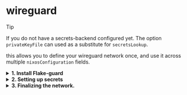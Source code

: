 # wireguard
> [!TIP]
> If you do not have a secrets-backend configured yet. 
> The option `privateKeyFile` can used as a substitute for `secretsLookup`.

this allows you to define your wireguard network once, and use it across multiple `nixosConfiguration` fields.


<details>
<summary><b>1. Install Flake-guard</b></summary>

## [Flakes](https://wiki.nixos.org/wiki/Flakes)

```nix
{
  inputs.nixpkgs.url = "github:nixos/nixpkgs";
  inputs.parts.url = "github:hercules-ci/flake-parts";
  inputs.lynx.url = "github:the-computer-club/lynx";
  
  outputs = { self, nixpkgs, lynx }: {
    # change `yourhostname` to your actual hostname
    nixosConfigurations.yourhostname = nixpkgs.lib.nixosSystem {
      # customize to your system
      system = "x86_64-linux";
      modules = [
        ./configuration.nix
        lynx.nixosModules.flake-guard-host
      ];
    };
  };
}
```


## [Flake-parts](https://flake.parts/)

Note: If you're using flake-parts. All the options from `wireguard.*` can be defined within your flake's scope.

At this point in time, not much tooling takes advantage of this aspect. In the future, we imagine a situation where
someones wants to make wireguard effect `packages`.

```nix
{
  inputs.lynx.url = "github:the-computer-club/lynx";
  
  outputs = inputs@{self, parts, lynx, nixpkgs, peers, ...}:
    parts.lib.mkFlake { inherit inputs; }
    ({ config, ... }: {
 
      imports = [ 
        lynx.flakeModules.flake-guard
      ];
      
      wireguard.enable = true;
      
      wireguard.networks.your-network = {
        peers.by-name.your-host = {
          ...
        };
      }

      flake.nixosConfigurations.yourhostname = nixpkgs.lib.nixosSystem {
        modules = [
          ./configuration.nix
          lynx.nixosModules.flake-guard-host
          { wireguard.enable = true; 
            wireguard.networks = config.wireguard.networks;
          }
        ];
      };
    };
  });
}
```
</details>

<details>
<summary><b>2. Setting up secrets</b></summary>

## Setting up secrets
> [!TIP]
> It is a common strategy to generate a wireguard key for each host, and then reference them all the same under the same namespace.
> Under each nixos-module's context, the underlying value evaluates to a different secret.
> The examples below also follow this strategy.
> If not specified, flake-guard assumes the network name as the `secretsLookup` as a last-shot effort.


### Secrets Backends supported are

- [agenix](https://github.com/ryantm/agenix)
- [sops-nix](https://github.com/Mic92/sops-nix)
- `privateKeyFile`
- `privateKey` (For testing purposes only)
---


## Generate wireguard keypair

```sh
nix shell nixpkgs#wireguard-tools

wg genkey | tee /tmp/wg-private-key | wg pubkey
```


### SecretsLookup

- `wireguard.networks.<NETWORK>.secretsLookup`

secrets are derived from the following expression
```
config.<age|sops>.secrets."${config.wireguard.networks.<NETWORK>.secretsLookup}"
```

included in: `lynx.nixosModules.flake-guard-host`.


### PrivateKeyFile
generate a key pair, then copy the public key.

```sh
wg genkey | tee /var/lib/wireguard/privatekey | wg pubkey
```

```nix
wireguard.networks.your-network = {
  privateKeyFile = "/var/lib/wireguard/privateKeyFile";
  
  peers.by-name."your-host" = {
    publicKey = "the output from wg pubkey";
    ipv4 = ["172.0.1.1/32"];
    selfEndpoint = "10.0.0.5:" 
  };
};

```

---
### Sops

Add the secrets information to `.sops.yaml`
```yaml
# .sops.yaml
path: host/secrets.json
- keys:
  - &user
```

Create the encrypted file.
```sh
EDITOR=code sops host/secrets.json
```

Paste in your private key
```json
# secrets.json
{ "your-network": "AFN6afBcZyzKnjkdBztgEpVH3mmlcNUEo5vtDQuqy0s=" }
```


```nix
sops.secrets."your-network".file = ./hosts/secrets.json;

wireguard.networks.your-network = {
  secretsLookup = "your-network";
  peers.by-name."your-host" = {
    publicKey = "the output from wg pubkey";
    ipv4 = ["172.0.1.1/32"];
  };
};
```

---
### Age

add the encrypted file by running and pasting in the private key.

```sh
EDITOR=emacs agenix -e host1-your-network.age
```


add the following configuration to your hosts. 
Where each host appropriately knows its own secrets.
```nix
# secrets.nix
age.secrets."your-network".file = ./host1-your-network.age;
```

```nix
wireguard.networks.your-network = {
  secretsLookup = "your-network";
  peers.by-name."your-host" = {
    publicKey = "the output from wg pubkey";
    ipv4 = ["172.0.1.2/32"];
  };
};
```

---

### Configuring `configuration.nix`

instead the nixos `configuration.nix` the name (`peers.by-name.<NAME>`) field has to match either

- `networking.hostName`
- `wireguard.hostName`

```nix
wireguard.hostname = "your-host";
```

### Configure outputs

Each host has to know how to build wireguard configurations.

In this example, we'll be targeting `networking.wireguard` and `networking.hosts`

Currently we only support the two  `autoConfig` mentioned, 
but you can implement your own with `config.wireguard.build.networks`

```nix
wireguard.networks.your-network.autoConfig = {
  # Punch a port through the firewall
  openFirewall = true;
    
  "networking.wireguard" = {
    # Automatically setup 
    # `networking.wireguard.interfaces.<ip | privateKey | privateKeyFile>`
    interface.enable = true;
        
    # Just add every peer from network.
    peers.mesh.enable = true;
  };

  "networking.hosts" = {
    # Modify the /etc/hosts to include nodes from the network
    enable = true;
        
    # Use add <hostname>.<domainName>.
    FQDNs.enable = true;
    # names.enable # bare names
  };
};
```

</details>

<details>
<summary><b>3. Finalizing the network. </b></summary>


## Adding more peers
Adding more peers is as simple as adding their public keys, and their respective `selfEndpoints`
`selfEndpoints` are where peers, other than the host themselves will connect to.


```nix
# network.nix
  
wireguard.networks.your-network = {
  listenPort = 51820;
  secretsLookup = "your-network"; 

  peers.by-name = {
    host1 = {
      publicKey = "g72lA+Jsvp7ZEmXQGpJCrzMVrorSTjr6/kbD9aaLyX0=";
      ipv4 = [ "172.16.0.1/32" ];
      selfEndpoint = "10.0.0.2:51820";
    };
    
    host2 = {
      publicKey = "ic/rfXxqoA4U0eaiL2VvVdkPIjvQL5p0lO/kk2lWZ0M=";
      ipv4 = [ "172.16.0.2/32" ];
      selfEndpoint = "10.0.0.3:51820";
    };
  };
};
```


#### `wireguard.build.compose.<NETWORK>`
This option contains the input from `wireguard.networks.<NETWORK>`, 
but has applied `defaults` + `network` configurations. This variant does not carry `self`


#### `wireguard.build.networks.<NETWORK>.self`

is constructed whenever a machine finds its self in the network.

The field contains the information from `peers.by-name.<HOST>`, 
with the inclusion of some helper fields under `peers.by-name.<HOST>.build`

`wireguard.build.networks.<NETWORK>._responsible` 
will contain every instance that potentially matched `self`. 
Under normal operating conditions, this should always be the length of `1`.
Its inclusion is for debug purposes. 


If `self` cannot be found, consider checking the possible locations.

- `wireguard.hostname`
- `networking.hostname`
- `peers.by-name.<NAME>`
- `nix eval .#nixosConfigurations.<HOST>.config.wireguard.build.networks.<NETWORK>._responsible`

Some more advanced configurations can be done when self is used.
```nix
let 
  netcfg = config.wireguard.build.networks.your-network;
in
services.nginx.listenAddresses = [ netcfg.self.build.ipv4.first ];
```


### High assurance tunnels (TODO)
High assurance tunnels are best used in deployment environments where the changes 
applied aren't used until the next reboot. This feature is included for the use of `colemna` and `deploy-rs` 
where changes to `flake-guard` or underlying `autoConfig` targets are updated, 
they sometimes cause tunnels to be unaccessible.

```nix
wireguard.networks.your-network.restartIfChanged = false;
wireguard.networks.your-network.peers.by-name.your-host.restartIfChanged = false;
```


### Defaults.

Flake-guard will default values based on the parent attr-set, 
otherwise the precedence is in the order of:


- `wireguard.networks.<NETWORK>.peers.by-name.<HOST>`
- `wireguard.networks.<NETWORK>`
- `wireguard.defaults`

```nix 
 wireguard.networks.testnet = {
    secretsLookup = "default-value-for-each-peer";
    
    peers.by-name = {
      host1 = {
        publicKey = "g72lA+Jsvp7ZEmXQGpJCrzMVrorSTjr6/kbD9aaLyX0=";
        ipv4 = [ "172.16.0.1/32" ];
        selfEndpoint = "10.0.0.2:51820";
        secretsLookup = "im-different";
      };
      ...
    };
};
```

### Customizing topology.
```nix
{config, lib, pkgs, ...}:
let 
  netcfg = config.networking.wireguard.networks.your-network;
in
{
  wireguard.autoConfig."networking.wireguard".interface = true;
  
  # Dont give up control on who can connect directly
  networking.wireguard.interfaces."your-network".peers = [
    netcfg.peers.by-name.host2
  ];
}
```


### By-group

```nix
{config, lib, pkgs, ...}:
let 
  netcfg = config.networking.wireguard.networks.your-network;
in
{
  wireguard.autoConfig."networking.wireguard".interface = true;
  wireguard.networks.testnet.peers.by-name = {
    host1 = {
      publicKey = "g72lA+Jsvp7ZEmXQGpJCrzMVrorSTjr6/kbD9aaLyX0=";
      ipv4 = [ "172.16.0.1/32" ];
      selfEndpoint = "10.0.0.2:51820";
      groups = ["bridges"];
    };
    
    host2 = {
      publicKey = "ic/rfXxqoA4U0eaiL2VvVdkPIjvQL5p0lO/kk2lWZ0M=";
      ipv4 = [ "172.16.0.2/32" ];
      selfEndpoint = "10.0.0.3:51820";
      groups = ["bridges"];
    };
  };
  
  # Using groups can reduce mental loads when re-exaiming code
  networking.wireguard.interfaces."your-network".peers =
    (builtins.attrValues netcfg.peers.by-group.bridges);
}
```
</details>

